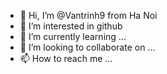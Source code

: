 - 👋 Hi, I’m @Vantrinh9 from Ha Noi
- 👀 I’m interested in github
- 🌱 I’m currently learning ...
- 💞️ I’m looking to collaborate on ...
- 📫 How to reach me ...

<!---
Vantrinh9/Vantrinh9 is a ✨ special ✨ repository because its `README.md` (this file) appears on your GitHub profile.
You can click the Preview link to take a look at your changes.
--->
